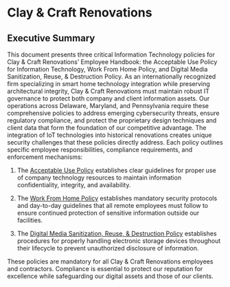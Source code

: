 # Clay & Craft Renovations

## Executive Summary

This document presents three critical Information Technology policies for Clay & Craft Renovations’ Employee Handbook: the Acceptable Use Policy for Information Technology, Work From Home Policy, and Digital Media Sanitization, Reuse, & Destruction Policy. As an internationally recognized firm specializing in smart home technology integration while preserving architectural integrity, Clay & Craft Renovations must maintain robust IT governance to protect both company and client information assets.
Our operations across Delaware, Maryland, and Pennsylvania require these comprehensive policies to address emerging cybersecurity threats, ensure regulatory compliance, and protect the proprietary design techniques and client data that form the foundation of our competitive advantage. The integration of IoT technologies into historical renovations creates unique security challenges that these policies directly address.
Each policy outlines specific employee responsibilities, compliance requirements, and enforcement mechanisms:

1.	The [Acceptable Use Policy](policies/acceptable-use-policy.md) establishes clear guidelines for proper use of company technology resources to maintain information confidentiality, integrity, and availability.

2.	The [Work From Home Policy](policies/work-from-home-policy.md) establishes mandatory security protocols and day-to-day guidelines that all remote employees must follow to ensure continued protection of sensitive information outside our facilities.

3.	The [Digital Media Sanitization, Reuse, & Destruction Policy](policies/digital-media-sanitization-policy.md) establishes procedures for properly handling electronic storage devices throughout their lifecycle to prevent unauthorized disclosure of information.

These policies are mandatory for all Clay & Craft Renovations employees and contractors. Compliance is essential to protect our reputation for excellence while safeguarding our digital assets and those of our clients.
